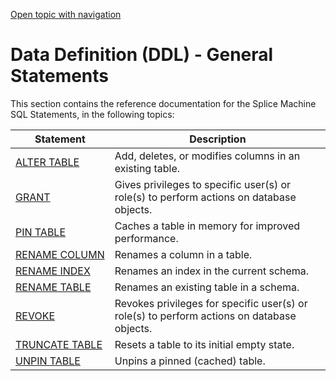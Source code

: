 [Open topic with navigation](../../../index.html#Shared/SQLReference/Statements/Intro.DDLStatements.html)

[]()Data Definition (DDL) - General Statements
==============================================

This section contains the reference documentation for the Splice Machine SQL Statements, in the following topics:

| Statement                            | Description                                                                                |
|--------------------------------------|--------------------------------------------------------------------------------------------|
| [ALTER TABLE](AlterTable.html)       | Add, deletes, or modifies columns in an existing table.                                    |
| [GRANT](Grant.html)                  | Gives privileges to specific user(s) or role(s) to perform actions on database objects.    |
| [PIN TABLE](PinTable.html)           | Caches a table in memory for improved performance.                                         |
| [RENAME COLUMN](RenameColumn.html)   | Renames a column in a table.                                                               |
| [RENAME INDEX](RenameIndex.html)     | Renames an index in the current schema.                                                    |
| [RENAME TABLE](RenameTable.html)     | Renames an existing table in a schema.                                                     |
| [REVOKE](Revoke.html)                | Revokes privileges for specific user(s) or role(s) to perform actions on database objects. |
| [TRUNCATE TABLE](TruncateTable.html) | Resets a table to its initial empty state.                                                 |
| [UNPIN TABLE](UnpinTable.html)       | Unpins a pinned (cached) table.                                                            |

 


